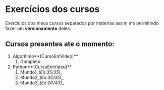 # Exercícios dos cursos

Exercícios dos meus cursos separados por materias assim me permitindo fazer um **versionamento** deles.

## Cursos presentes ate o momento:

1. Algoritimo**(CursoEmVideo)**
    1. Completo
2. Python**(CursoEmVideo)**
    1. Mundo1_*(Ex:35/35)*_
    2. Mundo2_*(Ex:35/35)*_
    3. Mundo3_*(Ex:00/43)*_
